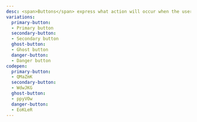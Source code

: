```yaml
---
desc: <span>Buttons</span> express what action will occur when the user clicks or touches it. Buttons are used to initialize an action, either in the background or foreground of an experience.
variations:
  primary-button:
  - Primary button
  secondary-button:
  - Secondary button
  ghost-button:
  - Ghost button
  danger-button:
  - Danger button
codepen:
  primary-button:
  - QMaZmK
  secondary-button:
  - WdwJKG
  ghost-button:
  - ppyVOw
  danger-button:
  - EoKLeR
---
```

